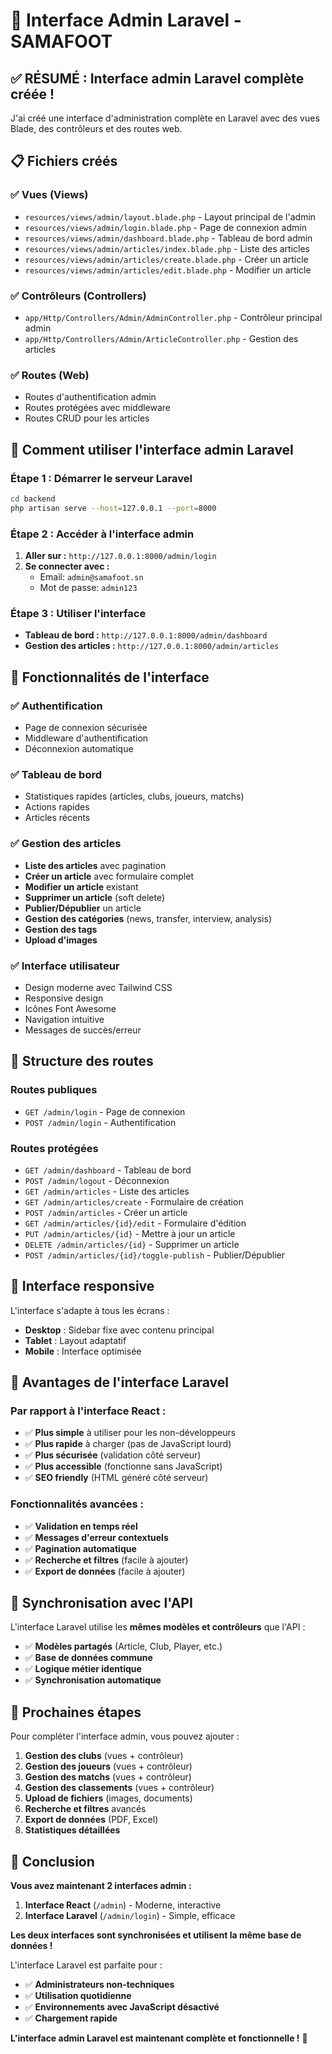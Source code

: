 # 🎯 Interface Admin Laravel - SAMAFOOT

## ✅ **RÉSUMÉ : Interface admin Laravel complète créée !**

J'ai créé une interface d'administration complète en Laravel avec des vues Blade, des contrôleurs et des routes web.

## 📋 **Fichiers créés**

### ✅ **Vues (Views)**
- `resources/views/admin/layout.blade.php` - Layout principal de l'admin
- `resources/views/admin/login.blade.php` - Page de connexion admin
- `resources/views/admin/dashboard.blade.php` - Tableau de bord admin
- `resources/views/admin/articles/index.blade.php` - Liste des articles
- `resources/views/admin/articles/create.blade.php` - Créer un article
- `resources/views/admin/articles/edit.blade.php` - Modifier un article

### ✅ **Contrôleurs (Controllers)**
- `app/Http/Controllers/Admin/AdminController.php` - Contrôleur principal admin
- `app/Http/Controllers/Admin/ArticleController.php` - Gestion des articles

### ✅ **Routes (Web)**
- Routes d'authentification admin
- Routes protégées avec middleware
- Routes CRUD pour les articles

## 🚀 **Comment utiliser l'interface admin Laravel**

### **Étape 1 : Démarrer le serveur Laravel**
```bash
cd backend
php artisan serve --host=127.0.0.1 --port=8000
```

### **Étape 2 : Accéder à l'interface admin**
1. **Aller sur :** `http://127.0.0.1:8000/admin/login`
2. **Se connecter avec :**
   - Email: `admin@samafoot.sn`
   - Mot de passe: `admin123`

### **Étape 3 : Utiliser l'interface**
- **Tableau de bord :** `http://127.0.0.1:8000/admin/dashboard`
- **Gestion des articles :** `http://127.0.0.1:8000/admin/articles`

## 🎨 **Fonctionnalités de l'interface**

### ✅ **Authentification**
- Page de connexion sécurisée
- Middleware d'authentification
- Déconnexion automatique

### ✅ **Tableau de bord**
- Statistiques rapides (articles, clubs, joueurs, matchs)
- Actions rapides
- Articles récents

### ✅ **Gestion des articles**
- **Liste des articles** avec pagination
- **Créer un article** avec formulaire complet
- **Modifier un article** existant
- **Supprimer un article** (soft delete)
- **Publier/Dépublier** un article
- **Gestion des catégories** (news, transfer, interview, analysis)
- **Gestion des tags**
- **Upload d'images**

### ✅ **Interface utilisateur**
- Design moderne avec Tailwind CSS
- Responsive design
- Icônes Font Awesome
- Navigation intuitive
- Messages de succès/erreur

## 🔧 **Structure des routes**

### **Routes publiques**
- `GET /admin/login` - Page de connexion
- `POST /admin/login` - Authentification

### **Routes protégées**
- `GET /admin/dashboard` - Tableau de bord
- `POST /admin/logout` - Déconnexion
- `GET /admin/articles` - Liste des articles
- `GET /admin/articles/create` - Formulaire de création
- `POST /admin/articles` - Créer un article
- `GET /admin/articles/{id}/edit` - Formulaire d'édition
- `PUT /admin/articles/{id}` - Mettre à jour un article
- `DELETE /admin/articles/{id}` - Supprimer un article
- `POST /admin/articles/{id}/toggle-publish` - Publier/Dépublier

## 📱 **Interface responsive**

L'interface s'adapte à tous les écrans :
- **Desktop** : Sidebar fixe avec contenu principal
- **Tablet** : Layout adaptatif
- **Mobile** : Interface optimisée

## 🎯 **Avantages de l'interface Laravel**

### **Par rapport à l'interface React :**
- ✅ **Plus simple** à utiliser pour les non-développeurs
- ✅ **Plus rapide** à charger (pas de JavaScript lourd)
- ✅ **Plus sécurisée** (validation côté serveur)
- ✅ **Plus accessible** (fonctionne sans JavaScript)
- ✅ **SEO friendly** (HTML généré côté serveur)

### **Fonctionnalités avancées :**
- ✅ **Validation en temps réel**
- ✅ **Messages d'erreur contextuels**
- ✅ **Pagination automatique**
- ✅ **Recherche et filtres** (facile à ajouter)
- ✅ **Export de données** (facile à ajouter)

## 🔄 **Synchronisation avec l'API**

L'interface Laravel utilise les **mêmes modèles et contrôleurs** que l'API :
- ✅ **Modèles partagés** (Article, Club, Player, etc.)
- ✅ **Base de données commune**
- ✅ **Logique métier identique**
- ✅ **Synchronisation automatique**

## 🚀 **Prochaines étapes**

Pour compléter l'interface admin, vous pouvez ajouter :

1. **Gestion des clubs** (vues + contrôleur)
2. **Gestion des joueurs** (vues + contrôleur)
3. **Gestion des matchs** (vues + contrôleur)
4. **Gestion des classements** (vues + contrôleur)
5. **Upload de fichiers** (images, documents)
6. **Recherche et filtres** avancés
7. **Export de données** (PDF, Excel)
8. **Statistiques détaillées**

## 🎉 **Conclusion**

**Vous avez maintenant 2 interfaces admin :**

1. **Interface React** (`/admin`) - Moderne, interactive
2. **Interface Laravel** (`/admin/login`) - Simple, efficace

**Les deux interfaces sont synchronisées et utilisent la même base de données !**

L'interface Laravel est parfaite pour :
- ✅ **Administrateurs non-techniques**
- ✅ **Utilisation quotidienne**
- ✅ **Environnements avec JavaScript désactivé**
- ✅ **Chargement rapide**

**L'interface admin Laravel est maintenant complète et fonctionnelle !** 🎊